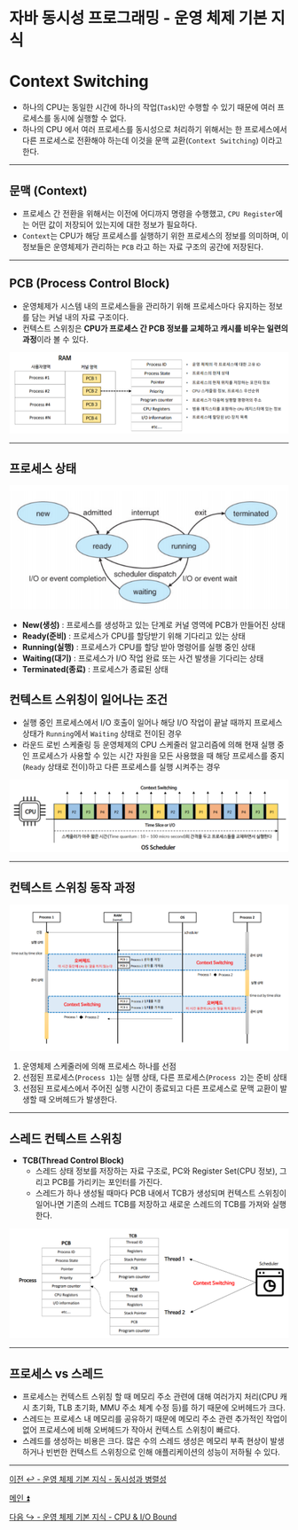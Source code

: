 # 자바 동시성 프로그래밍 - 운영 체제 기본 지식

# Context Switching

- 하나의 CPU는 동일한 시간에 하나의 작업(`Task`)만 수행할 수 있기 때문에 여러 프로세스를 동시에 실행할 수 없다.
- 하나의 CPU 에서 여러 프로세스를 동시성으로 처리하기 위해서는 한 프로세스에서 다른 프로세스로 전환해야 하는데 이것을 문맥 교환(`Context Switching`) 이라고 한다.

---

## 문맥 (Context)

- 프로세스 간 전환을 위해서는 이전에 어디까지 명령을 수행했고, `CPU Register`에는 어떤 값이 저장되어 있는지에 대한 정보가 필요하다.
- `Context`는 CPU가 해당 프로세스를 실행하기 위한 프로세스의 정보를 의미하며, 이 정보들은 운영체제가 관리하는 `PCB` 라고 하는 자료 구조의 공간에 저장된다.

---

## PCB (Process Control Block)

- 운영체제가 시스템 내의 프로세스들을 관리하기 위해 프로세스마다 유지하는 정보를 담는 커널 내의 자료 구조이다.
- 컨텍스트 스위칭은 **CPU가 프로세스 간 PCB 정보를 교체하고 캐시를 비우는 일련의 과정**이라 볼 수 있다.

![img_13.png](image/img_13.png)

---

## 프로세스 상태

![img_14.png](image/img_14.png)

- **New(생성)** : 프로세스를 생성하고 있는 단계로 커널 영역에 PCB가 만들어진 상태
- **Ready(준비)** : 프로세스가 CPU를 할당받기 위해 기다리고 있는 상태
- **Running(실행)** : 프로세스가 CPU를 할당 받아 명령어를 실행 중인 상태
- **Waiting(대기)** : 프로세스가 I/O 작업 완료 또는 사건 발생을 기다리는 상태
- **Terminated(종료)** : 프로세스가 종료된 상태

## 컨텍스트 스위칭이 일어나는 조건

- 실행 중인 프로세스에서 I/O 호출이 일어나 해당 I/O 작업이 끝날 때까지 프로세스 상태가 `Running`에서 `Waiting` 상태로 전이된 경우
- 라운드 로빈 스케줄링 등 운영체제의 CPU 스케줄러 알고리즘에 의해 현재 실행 중인 프로세스가 사용할 수 있는 시간 자원을 모든 사용했을 때
    해당 프로세스를 중지(`Ready` 상태로 전이)하고 다른 프로세스를 실행 시켜주는 경우

![img_15.png](image/img_15.png)

---

## 컨텍스트 스위칭 동작 과정

![img_16.png](image/img_16.png)

1. 운영체제 스케줄러에 의해 프로세스 하나를 선점
2. 선점된 프로세스(`Process 1`)는 실행 상태, 다른 프로세스(`Process 2`)는 준비 상태
3. 선점된 프로세스에서 주어진 실행 시간이 종료되고 다른 프로세스로 문맥 교환이 발생할 때 오버헤드가 발생한다.

---

## 스레드 컨텍스트 스위칭

- **TCB(Thread Control Block)**
  - 스레드 상태 정보를 저장하는 자료 구조로, PC와 Register Set(CPU 정보), 그리고 PCB를 가리키는 포인터를 가진다.
  - 스레드가 하나 생성될 때마다 PCB 내에서 TCB가 생성되며 컨텍스트 스위칭이 일어나면 기존의 스레드 TCB를 저장하고 새로운 스레드의 TCB를 가져와 실행한다.

![img_17.png](image/img_17.png)

---

## 프로세스 vs 스레드

- 프로세스는 컨텍스트 스위칭 할 때 메모리 주소 관련에 대해 여러가지 처리(CPU 캐시 초기화, TLB 초기화, MMU 주소 체계 수정 등)를 하기 때문에 오버헤드가 크다.
- 스레드는 프로세스 내 메모리를 공유하기 때문에 메모리 주소 관련 추가적인 작업이 없어 프로세스에 비해 오버헤드가 작아서 컨텍스트 스위칭이 빠르다.
- 스레드를 생성하는 비용은 크다. 많은 수의 스레드 생성은 메모리 부족 현상이 발생하거나 빈번한 컨텍스트 스위칭으로 인해 애플리케이션의 성능이 저하될 수 있다.




---

[이전 ↩️ - 운영 체제 기본 지식 - 동시성과 병렬성](https://github.com/genesis12345678/TIL/blob/main/Java/reactive/os/Concurrency.md)

[메인 ⏫](https://github.com/genesis12345678/TIL/blob/main/Java/reactive/Main.md)

[다음 ↪️ - 운영 체제 기본 지식 - CPU & I/O Bound](https://github.com/genesis12345678/TIL/blob/main/Java/reactive/os/Bound.md)